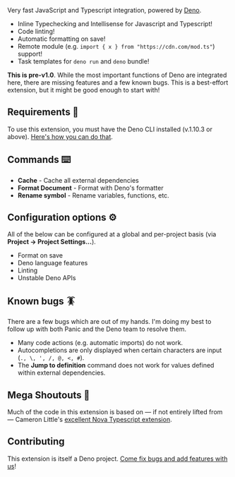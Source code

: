 Very fast JavaScript and Typescript integration, powered by [Deno](https://deno.land).

- Inline Typechecking and Intellisense for Javascript and Typescript!
- Code linting!
- Automatic formatting on save!
- Remote module (e.g. `import { x } from "https://cdn.com/mod.ts"`) support!
- Task templates for `deno run` and `deno` bundle!

**This is pre-v1.0**. While the most important functions of Deno are integrated here, there are missing features and a few known bugs. This is a best-effort extension, but it might be good enough to start with!

## Requirements 🎒

To use this extension, you must have the Deno CLI installed (v.1.10.3 or above). [Here's how you can do that](https://deno.land/#installation).

## Commands ⌨️

- **Cache** - Cache all external dependencies
- **Format Document** - Format with Deno's formatter
- **Rename symbol** - Rename variables, functions, etc.

## Configuration options ⚙️

All of the below can be configured at a global and per-project basis (via **Project → Project Settings...**).

- Format on save
- Deno language features
- Linting
- Unstable Deno APIs

## Known bugs 🪳

There are a few bugs which are out of my hands. I'm doing my best to follow up with both Panic and the Deno team to resolve them.

- Many code actions (e.g. automatic imports) do not work.
- Autocompletions are only displayed when certain characters are input (`., \, ', /, @, <, #`).
- The **Jump to definition** command does not work for values defined within external dependencies.

## Mega Shoutouts 📣

Much of the code in this extension is based on — if not entirely lifted from — Cameron Little's [excellent Nova Typescript extension](https://github.com/apexskier/nova-typescript).

## Contributing

This extension is itself a Deno project. [Come fix bugs and add features with us](https://github.com/sgwilym/nova-deno)!
